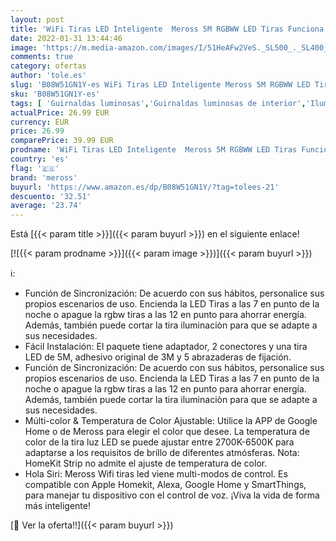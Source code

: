 ```yaml
---
layout: post
title: 'WiFi Tiras LED Inteligente  Meross 5M RGBWW LED Tiras Funciona con Homekit Alexa Google Home  Tiras de Luces LED para Dormitorio Fiesta Decoración  2700K-6500K Temperatura de Color Ajustable'
date: 2022-01-31 13:44:46
image: 'https://m.media-amazon.com/images/I/51HeAFw2VeS._SL500_._SL400_.jpg'
comments: true
category: ofertas
author: 'tole.es'
slug: 'B08W51GN1Y-es WiFi Tiras LED Inteligente Meross 5M RGBWW LED Tiras...'
sku: 'B08W51GN1Y-es'
tags: [ 'Guirnaldas luminosas','Guirnaldas luminosas de interior','Iluminación','Iluminación de interior','Iluminación decorativa y para usos específicos de interior','Tiras LED de interior','alexa','google','home','meross', ]
actualPrice: 26.99 EUR
currency: EUR
price: 26.99
comparePrice: 39.99 EUR
prodname: 'WiFi Tiras LED Inteligente  Meross 5M RGBWW LED Tiras Funciona con Homekit Alexa Google Home  Tiras de Luces LED para Dormitorio Fiesta Decoración  2700K-6500K Temperatura de Color Ajustable'
country: 'es'
flag: '🇪🇸'
brand: 'meross'
buyurl: 'https://www.amazon.es/dp/B08W51GN1Y/?tag=tolees-21'
descuento: '32.51'
average: '23.74'
---
```


Está [{{< param title >}}]({{< param buyurl >}}) en el siguiente enlace!

[![{{< param prodname >}}]({{< param image >}})]({{< param buyurl >}})

ℹ️:

- Función de Sincronización: De acuerdo con sus hábitos, personalice sus propios escenarios de uso. Encienda la LED Tiras a las 7 en punto de la noche o apague la rgbw tiras a las 12 en punto para ahorrar energía. Además, también puede cortar la tira iluminaciòn para que se adapte a sus necesidades.
- Fácil Instalación: El paquete tiene adaptador, 2 conectores y una tira LED de 5M, adhesivo original de 3M y 5 abrazaderas de fijación.
- Función de Sincronización: De acuerdo con sus hábitos, personalice sus propios escenarios de uso. Encienda la LED Tiras a las 7 en punto de la noche o apague la rgbw tiras a las 12 en punto para ahorrar energía. Además, también puede cortar la tira iluminaciòn para que se adapte a sus necesidades.
- Múlti-color & Temperatura de Color Ajustable: Utilice la APP de Google Home o de Meross para elegir el color que desee. La temperatura de color de la tira luz LED se puede ajustar entre 2700K-6500K para adaptarse a los requisitos de brillo de diferentes atmósferas. Nota: HomeKit Strip no admite el ajuste de temperatura de color.
- Hola Siri: Meross Wifi tiras led viene multi-modos de control. Es compatible con Apple Homekit, Alexa, Google Home y SmartThings, para manejar tu dispositivo con el control de voz. ¡Viva la vida de forma más inteligente!

[🛒 Ver la oferta!!]({{< param buyurl >}})
